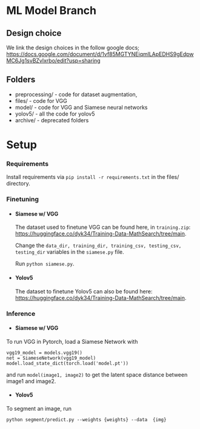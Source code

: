 # ML Model Branch

## Design choice

We link the design choices in the follow google docs;
https://docs.google.com/document/d/1vf85MGTYNEiqmlLApEDHS9gEdpwMC6Jg1svBZvlxrbo/edit?usp=sharing

## Folders

- preprocessing/ - code for dataset augmentation, 
- files/ - code for VGG
- model/ - code for VGG and Siamese neural networks
- yolov5/ - all the code for yolov5
- archive/ - deprecated folders 

# Setup

### Requirements
Install requirements via `pip install -r requirements.txt` in the files/ directory.
### Finetuning

- #### Siamese w/ VGG 
    The dataset used to finetune VGG can be found here, in `training.zip`: https://huggingface.co/dyk34/Training-Data-MathSearch/tree/main.

    Change the `data_dir, training_dir, training_csv, testing_csv, testing_dir` variables in the `siamese.py` file.

    Run `python siamese.py`.

- #### Yolov5
    The dataset to finetune Yolov5 can also be found here: https://huggingface.co/dyk34/Training-Data-MathSearch/tree/main.


### Inference
- #### Siamese w/ VGG
To run VGG in Pytorch, load a Siamese Network with 
```
vgg19_model = models.vgg19()
net = SiameseNetwork(vgg19_model)
model.load_state_dict(torch.load('model.pt'))
```

and run `model(image1, image2)` to get the latent space distance between image1 and image2.


- #### Yolov5
To segment an image, run

`python segment/predict.py --weights {weights} --data  {img}`
